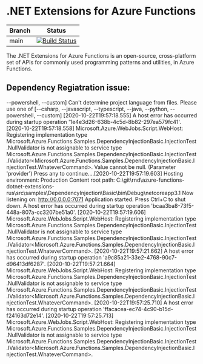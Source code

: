 # .NET Extensions for Azure Functions

|Branch|Status|
|---|---|
|main|[![Build Status](https://azfunc.visualstudio.com/Azure%20Functions/_apis/build/status/azure-functions-dotnet-extensions-ci?branchName=main)](https://azfunc.visualstudio.com/Azure%20Functions/_build/latest?definitionId=6&branchName=main)

The .NET Extensions for Azure Functions is an open-source, cross-platform set of APIs for commonly used programming patterns and utilities, in Azure Functions.



## Dependency Regiatration issue:

--powershell, --custom]
Can't determine project language from files. Please use one of [--csharp, --javascript, --typescript, --java, --python, --powershell, --custom]
[2020-10-22T19:57:18.555] A host error has occurred during startup operation '1e4e3d26-638b-4c5d-8b82-297ea579fc41'.
[2020-10-22T19:57:18.558] Microsoft.Azure.WebJobs.Script.WebHost: Registering implementation type Microsoft.Azure.Functions.Samples.DependencyInjectionBasic.InjectionTest.NullValidator is not assignable to service type Microsoft.Azure.Functions.Samples.DependencyInjectionBasic.InjectionTest.IValidator<Microsoft.Azure.Functions.Samples.DependencyInjectionBasic.InjectionTest.WhateverCommand>.
Value cannot be null. (Parameter 'provider')
Press any to continue....[2020-10-22T19:57:19.603] Hosting environment: Production
Content root path: C:\git\rnd\azure-functions-dotnet-extensions-rus\src\samples\DependencyInjection\Basic\bin\Debug\netcoreapp3.1
Now listening on: http://0.0.0.0:7071
Application started. Press Ctrl+C to shut down.
A host error has occurred during startup operation 'bcaa3ba8-73f5-448a-807a-cc3207be51a0'.
[2020-10-22T19:57:19.606] Microsoft.Azure.WebJobs.Script.WebHost: Registering implementation type Microsoft.Azure.Functions.Samples.DependencyInjectionBasic.InjectionTest.NullValidator is not assignable to service type Microsoft.Azure.Functions.Samples.DependencyInjectionBasic.InjectionTest.IValidator<Microsoft.Azure.Functions.Samples.DependencyInjectionBasic.InjectionTest.WhateverCommand>.
[2020-10-22T19:57:21.662] A host error has occurred during startup operation 'a9c85a21-33e2-4768-90c7-d96413df6287'.
[2020-10-22T19:57:21.664] Microsoft.Azure.WebJobs.Script.WebHost: Registering implementation type Microsoft.Azure.Functions.Samples.DependencyInjectionBasic.InjectionTest.NullValidator is not assignable to service type Microsoft.Azure.Functions.Samples.DependencyInjectionBasic.InjectionTest.IValidator<Microsoft.Azure.Functions.Samples.DependencyInjectionBasic.InjectionTest.WhateverCommand>.
[2020-10-22T19:57:25.710] A host error has occurred during startup operation 'ffacacea-ec74-4c90-b15d-f24163d72e14'.
[2020-10-22T19:57:25.713] Microsoft.Azure.WebJobs.Script.WebHost: Registering implementation type Microsoft.Azure.Functions.Samples.DependencyInjectionBasic.InjectionTest.NullValidator is not assignable to service type Microsoft.Azure.Functions.Samples.DependencyInjectionBasic.InjectionTest.IValidator<Microsoft.Azure.Functions.Samples.DependencyInjectionBasic.InjectionTest.WhateverCommand>.
